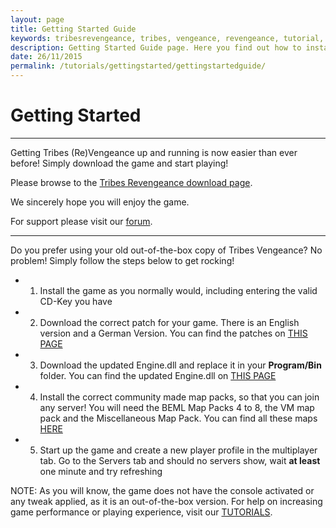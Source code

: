 ```yaml
---
layout: page
title: Getting Started Guide
keywords: tribesrevengeance, tribes, vengeance, revengeance, tutorial, guide, getting, started, troubleshoot, download, install, installation, problem, fix, issue, solve, resolution, launcher, browser
description: Getting Started Guide page. Here you find out how to install T:V and get going!
date: 26/11/2015
permalink: /tutorials/gettingstarted/gettingstartedguide/
---
```


# Getting Started 

* * *

Getting Tribes (Re)Vengeance up and running is now easier than ever before! Simply download the game and start playing!

  

Please browse to the [Tribes Revengeance download page](http://tribesrevengeance.com/downloads/revengeance.html).

We sincerely hope you will enjoy the game.

For support please visit our [forum](forum.tribesrevengeance.com/index.html).

  
  
  

* * *

Do you prefer using your old out-of-the-box copy of Tribes Vengeance? No problem! Simply follow the steps below to get rocking!

- 1. Install the game as you normally would, including entering the valid CD-Key you have
- 2. Download the correct patch for your game. There is an English version and a German Version. You can find the patches on [THIS PAGE](/downloads/miscellaneous.html)
- 3. Download the updated Engine.dll and replace it in your **Program/Bin** folder. You can find the updated Engine.dll on [THIS PAGE](/downloads/revengeance.html)
- 4. Install the correct community made map packs, so that you can join any server! You will need the BEML Map Packs 4 to 8, the VM map pack and the Miscellaneous Map Pack. You can find all these maps [HERE](/downloads/maps.html)
- 5. Start up the game and create a new player profile in the multiplayer tab. Go to the Servers tab and should no servers show, wait **at least** one minute and try refreshing

NOTE: As you will know, the game does not have the console activated or any tweak applied, as it is an out-of-the-box version. For help on increasing game performance or playing experience, visit our [TUTORIALS](/tutorials.html).
